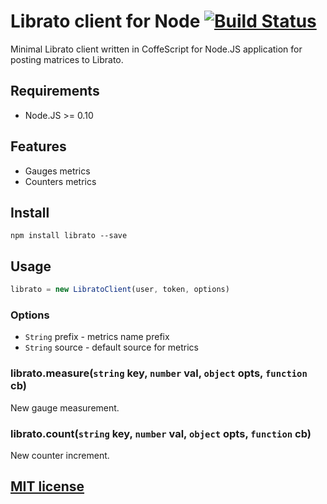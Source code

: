 Librato client for Node [![Build Status](https://drone.io/github.com/Turistforeningen/node-librato/status.png)](https://drone.io/github.com/Turistforeningen/node-librato/latest)
=======================

Minimal Librato client written in CoffeScript for Node.JS application for
posting matrices to Librato.

## Requirements

 * Node.JS >= 0.10

## Features

 * Gauges metrics
 * Counters metrics

## Install

```
npm install librato --save
```

## Usage

```javascript
librato = new LibratoClient(user, token, options)
```

### Options

* `String` prefix - metrics name prefix
* `String` source - default source for metrics

### librato.measure(`string` key, `number` val, `object` opts, `function` cb)

New gauge measurement.

### librato.count(`string` key, `number` val, `object` opts, `function` cb)

New counter increment.

## [MIT license](https://raw.githubusercontent.com/Turistforeningen/node-librato/master/LICENSE)

